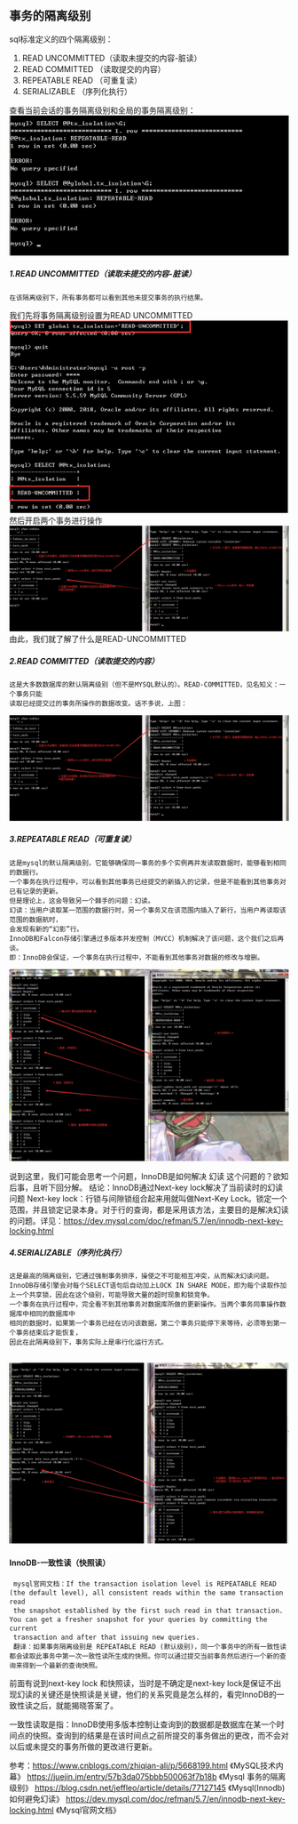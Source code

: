 ## 事务的隔离级别
sql标准定义的四个隔离级别：
1. READ UNCOMMITTED（读取未提交的内容-脏读）
2. READ COMMITTED （读取提交的内容）
3. REPEATABLE READ （可重复读）
4. SERIALIZABLE （序列化执行）

查看当前会话的事务隔离级别和全局的事务隔离级别：
![avatar](/document/mysql/img/transaction/查看事务隔离级别.png)
##### 1.READ UNCOMMITTED（读取未提交的内容-脏读）
    在该隔离级别下，所有事务都可以看到其他未提交事务的执行结果。
我们先将事务隔离级别设置为READ UNCOMMITTED
![avatar](/document/mysql/img/transaction/设置事务隔离级别为READ-UNCOMMITTED.png)
然后开启两个事务进行操作
 ![avatar](/document/mysql/img/transaction/了解READ-UNCOMMITTED.png)
由此，我们就了解了什么是READ-UNCOMMITTED
##### 2.READ COMMITTED（读取提交的内容）
    这是大多数数据库的默认隔离级别（但不是MYSQL默认的）。READ-COMMITTED，见名知义：一个事务只能
    读取已经提交过的事务所操作的数据改变。话不多说，上图：
 ![avatar](/document/mysql/img/transaction/了解READ-UNCOMMITTED.png)
 ##### 3.REPEATABLE READ（可重复读）
    这是mysql的默认隔离级别，它能够确保同一事务的多个实例再并发读取数据时，能够看到相同的数据行。
    一个事务在执行过程中，可以看到其他事务已经提交的新插入的记录，但是不能看到其他事务对已有记录的更新。
    但是理论上，这会导致另一个棘手的问题：幻读。
    幻读：当用户读取某一范围的数据行时，另一个事务又在该范围内插入了新行，当用户再读取该范围的数据航时，
    会发现有新的“幻影”行。
    InnoDB和Falcon存储引擎通过多版本并发控制（MVCC）机制解决了该问题，这个我们之后再谈。
    即：InnoDB会保证，一个事务在执行过程中，不能看到其他事务对数据的修改与增删。
 ![avatar](/document/mysql/img/transaction/了解REPEATABLE-READ.png)
 
 说到这里，我们可能会思考一个问题，InnoDB是如何解决 幻读 这个问题的？欲知后事，且听下回分解。
 结论：InnoDB通过Next-key lock解决了当前读时的幻读问题
    Next-key lock：行锁与间隙锁组合起来用就叫做Next-Key Lock。锁定一个范围，并且锁定记录本身。对于行的查询，都是采用该方法，主要目的是解决幻读的问题。详见：<https://dev.mysql.com/doc/refman/5.7/en/innodb-next-key-locking.html>
  ##### 4.SERIALIZABLE（序列化执行）
    这是最高的隔离级别，它通过强制事务排序，操使之不可能相互冲突，从而解决幻读问题。
    InnoDB存储引擎会对每个SELECT语句后自动加上LOCK IN SHARE MODE，即为每个读取作加上一个共享锁，因此在这个级别，可能导致大量的超时现象和锁竞争。
    一个事务在执行过程中，完全看不到其他事务对数据库所做的更新操作。当两个事务同事操作数据库中相同的数据库中
    相同的数据时，如果第一个事务已经在访问该数据，第二个事务只能停下来等待，必须等到第一个事务结束后才能恢复，
    因此在此隔离级别下，事务实际上是串行化运行方式。 
    
![avatar](/document/mysql/img/transaction/了解SERIALIZABLE.png)
--------------------------------------------------------------------------------------------------------

 #### InnoDB-一致性读（快照读）
     mysql官网文档：If the transaction isolation level is REPEATABLE READ (the default level), all consistent reads within the same transaction read 
     the snapshot established by the first such read in that transaction. You can get a fresher snapshot for your queries by committing the current 
     transaction and after that issuing new queries.
     翻译：如果事务隔离级别是 REPEATABLE READ (默认级别)，同一个事务中的所有一致性读都会读取此事务中第一次一致性读所生成的快照。你可以通过提交当前事务然后进行一个新的查询来得到一个最新的查询快照。
     
 前面有说到next-key lock 和快照读，当时是不确定是next-key lock是保证不出现幻读的关键还是快照读是关键，他们的关系究竟是怎么样的，看完InnoDB的一致性读之后，就能揭晓答案了。
 
 一致性读取是指：InnoDB使用多版本控制让查询到的数据都是数据库在某一个时间点的快照。查询到的结果是在该时间点之前所提交的事务做出的更改，而不会对以后或未提交的事务所做的更改进行更新。
    
参考：<https://www.cnblogs.com/zhiqian-ali/p/5668199.html> 《MySQL技术内幕》
      <https://juejin.im/entry/57b3da075bbb500063f7b18b>  《Mysql 事务的隔离级别》
      <https://blog.csdn.net/jeffleo/article/details/77127145> 《Mysql(Innodb)如何避免幻读》
      <https://dev.mysql.com/doc/refman/5.7/en/innodb-next-key-locking.html> 《Mysql官网文档》

       